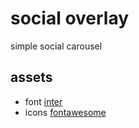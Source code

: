 # social overlay
 simple social carousel
## assets
- font [inter](https://fonts.google.com/specimen/Inter)
- icons [fontawesome](https://fontawesome.com/)
